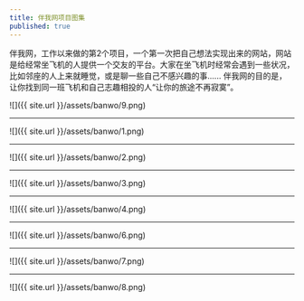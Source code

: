 ```yaml
---
title: 伴我网项目图集
published: true
---
```

伴我网，工作以来做的第2个项目，一个第一次把自己想法实现出来的网站，网站是给经常坐飞机的人提供一个交友的平台。大家在坐飞机时经常会遇到一些状况，比如邻座的人上来就睡觉，或是聊一些自己不感兴趣的事...... 伴我网的目的是，让你找到同一班飞机和自己志趣相投的人“让你的旅途不再寂寞”。

![]({{ site.url }}/assets/banwo/9.png)
* * *
![]({{ site.url }}/assets/banwo/1.png)
* * *
![]({{ site.url }}/assets/banwo/2.png)
* * *
![]({{ site.url }}/assets/banwo/3.png)
* * *
![]({{ site.url }}/assets/banwo/4.png)
* * *
![]({{ site.url }}/assets/banwo/6.png)
* * *
![]({{ site.url }}/assets/banwo/7.png)
* * *
![]({{ site.url }}/assets/banwo/8.png)
